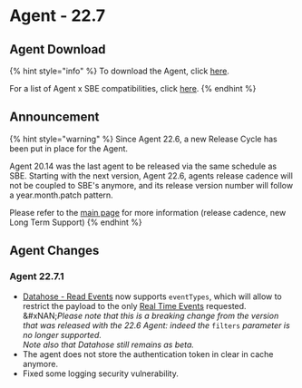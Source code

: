 # Agent - 22.7

## Agent Download

{% hint style="info" %}
To download the Agent, click [here](https://storage.googleapis.com/sym-platform/developers/rest-api/agent-22.7.1.zip).

For a list of Agent x SBE compatibilities, click [here](../../../agent-guide/sbe-x-agent-compatibility-matrix.md).
{% endhint %}

## Announcement

{% hint style="warning" %}
Since Agent 22.6, a new Release Cycle has been put in place for the Agent.

Agent 20.14 was the last agent to be released via the same schedule as SBE. Starting with the next version, Agent 22.6, agents release cadence will not be coupled to SBE's anymore, and its release version number will follow a year.month.patch pattern.

Please refer to the [main page](../) for more information (release cadence, new Long Term Support)
{% endhint %}

## Agent Changes

### Agent 22.7.1

* [Datahose - Read Events](https://developers.symphony.com/restapi/reference/datahose-read-events) now supports `eventTypes`, which will allow to restrict the payload to the only [Real Time Events](../../../../bots/datafeed/real-time-events.md) requested.\
  &#xNAN;_&#x50;lease note that this is a breaking change from the version that was released with the 22.6 Agent: indeed the_ `filters` _parameter is no longer supported._\
  _Note also that Datahose still remains as beta._
* The agent does not store the authentication token in clear in cache anymore.
* Fixed some logging security vulnerability.
